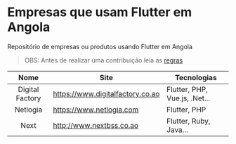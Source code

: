 # Empresas que usam Flutter em Angola

Repositório de empresas ou produtos usando Flutter em Angola

> OBS: Antes de realizar uma contribuição leia as [regras](https://github.com/e200/companies-using-flutter-in-angola/blob/master/CONTRIBUTING.md)

Nome|Site|Tecnologias
:--:|----|-----------
Digital Factory| https://www.digitalfactory.co.ao | Flutter, PHP, Vue.js, .Net... 
Netlogia| https://www.netlogia.com |Flutter, PHP
Next| http://www.nextbss.co.ao |Flutter, Ruby, Java...
